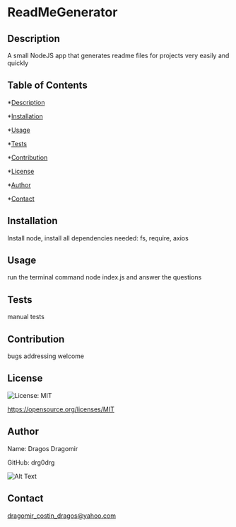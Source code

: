 # ReadMeGenerator
    

## Description 
    
A small NodeJS app that generates readme files for projects very easily and quickly
    

## Table of Contents
    
*[Description](#description)
    
*[Installation](#installation)
    
*[Usage](#usage)
    
*[Tests](#tests)
    
*[Contribution](#contribution)
    
*[License](#badgeURL)
    
*[Author](#name)
    
*[Contact](#contact)
    

## Installation
    
Install node, install all dependencies needed: fs, require, axios
    

## Usage
    
run the terminal command node index.js and answer the questions
    

## Tests
    
manual tests
    

## Contribution
    
bugs addressing welcome
    

## License
![License: MIT](https://img.shields.io/badge/License-MIT-yellow.svg)
    

https://opensource.org/licenses/MIT
    

## Author
    

 Name: Dragos Dragomir 
    

 GitHub: drg0drg
    

 ![Alt Text](https://avatars1.githubusercontent.com/u/60710786?v=4)
    

## Contact
dragomir_costin_dragos@yahoo.com